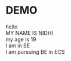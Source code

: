 # DEMO
hello
<br>
MY NAME IS NIDHI
<br>
my age is 19
<br>
I am in SE 
<br>
I am pursuing BE in ECS

